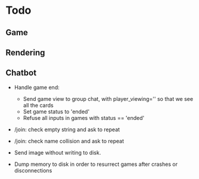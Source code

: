 # Todo

## Game

## Rendering


## Chatbot
- Handle game end:
    - Send game view to group chat, with player_viewing='' so that we see all the cards
    - Set game status to 'ended'
    - Refuse all inputs in games with status == 'ended'
- /join: check empty string and ask to repeat
- /join: check name collision and ask to repeat

- Send image without writing to disk.
- Dump memory to disk in order to resurrect games after crashes or disconnections

